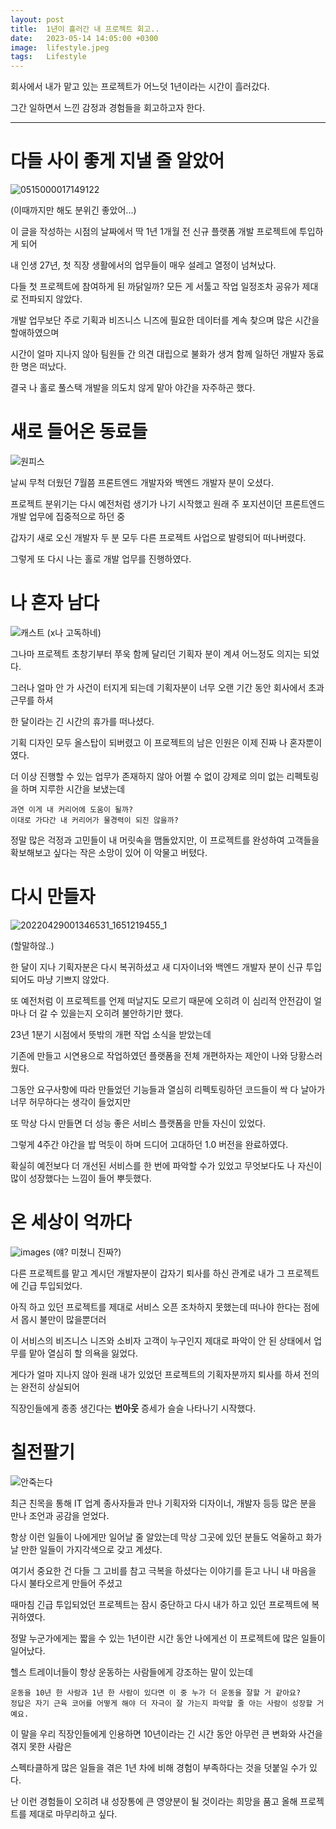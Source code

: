 ```yaml
---
layout: post
title:  1년이 흘러간 내 프로젝트 회고..
date:   2023-05-14 14:05:00 +0300
image:  lifestyle.jpeg
tags:   Lifestyle
---
```


회사에서 내가 맡고 있는 프로젝트가 어느덧 1년이라는 시간이 흘러갔다.

그간 일하면서 느낀 감정과 경험들을 회고하고자 한다.

---

# 다들 사이 좋게 지낼 줄 알았어

![0515000017149122](https://github.com/CaliforniaLuv/Tech_Blog/assets/78064720/20751c37-b643-4298-a368-36bee7e2d983)

(이때까지만 해도 분위긴 좋았어...)

이 글을 작성하는 시점의 날짜에서 딱 1년 1개월 전 신규 플랫폼 개발 프로젝트에 투입하게 되어

내 인생 27년, 첫 직장 생활에서의 업무들이 매우 설레고 열정이 넘쳐났다.

다들 첫 프로젝트에 참여하게 된 까닭일까? 모든 게 서툴고 작업 일정조차 공유가 제대로 전파되지 않았다.

개발 업무보단 주로 기획과 비즈니스 니즈에 필요한 데이터를 계속 찾으며 많은 시간을 할애하였으며

시간이 얼마 지나지 않아 팀원들 간 의견 대립으로 불화가 생겨 함께 일하던 개발자 동료 한 명은 떠났다. 

결국 나 홀로 풀스택 개발을 의도치 않게 맡아 야간을 자주하곤 했다.

# 새로 들어온 동료들

![원피스](https://github.com/CaliforniaLuv/Tech_Blog/assets/78064720/4cdc5a72-d7e3-46a5-8247-bc99d4191a48)

날씨 무척 더웠던 7월쯤 프론트엔드 개발자와 백엔드 개발자 분이 오셨다.

프로젝트 분위기는 다시 예전처럼 생기가 나기 시작했고 원래 주 포지션이던 프론트엔드 개발 업무에 집중적으로 하던 중

갑자기 새로 오신 개발자 두 분 모두 다른 프로젝트 사업으로 발령되어 떠나버렸다.

그렇게 또 다시 나는 홀로 개발 업무를 진행하였다.

# 나 혼자 남다

![캐스트](https://github.com/CaliforniaLuv/Tech_Blog/assets/78064720/48e0f5e4-cc7b-4bb0-88ec-59f9e91d31e9)
(x나 고독하네)

그나마 프로젝트 초창기부터 쭈욱 함께 달리던 기획자 분이 계셔 어느정도 의지는 되었다.

그러나 얼마 안 가 사건이 터지게 되는데 기획자분이 너무 오랜 기간 동안 회사에서 초과 근무를 하셔 

한 달이라는 긴 시간의 휴가를 떠나셨다.

기획 디자인 모두 올스탑이 되버렸고 이 프로젝트의 남은 인원은 이제 진짜 나 혼자뿐이였다.

더 이상 진행할 수 있는 업무가 존재하지 않아 어쩔 수 없이 강제로 의미 없는 리펙토링을 하며 지루한 시간을 보냈는데

```
과연 이게 내 커리어에 도움이 될까? 
이대로 가다간 내 커리어가 물경력이 되진 않을까? 

```


정말 많은 걱정과 고민들이 내 머릿속을 맴돌았지만, 이 프로젝트를 완성하여 고객들을 확보해보고 싶다는 작은 소망이 있어 이 악물고 버텼다.

# 다시 만들자

![20220429001346531_1651219455_1](https://github.com/CaliforniaLuv/Tech_Blog/assets/78064720/144570f7-62e6-4972-91c0-7cf6af0ce7c5)

(할말하않..)

한 달이 지나 기획자분은 다시 복귀하셨고 새 디자이너와 백엔드 개발자 분이 신규 투입되어도 마냥 기쁘지 않았다.

또 예전처럼 이 프로젝트를 언제 떠날지도 모르기 때문에 오히려 이 심리적 안전감이 얼마나 더 갈 수 있을는지 오히려 불안하기만 했다.

23년 1분기 시점에서 뜻밖의 개편 작업 소식을 받았는데

기존에 만들고 시연용으로 작업하였던 플랫폼을 전체 개편하자는 제안이 나와 당황스러웠다.

그동안 요구사항에 따라 만들었던 기능들과 열심히 리펙토링하던 코드들이 싹 다 날아가 너무 허무하다는 생각이 들었지만

또 막상 다시 만들면 더 성능 좋은 서비스 플랫폼을 만들 자신이 있었다.

그렇게 4주간 야간을 밥 먹듯이 하며 드디어 고대하던 1.0 버전을 완료하였다.

확실히 예전보다 더 개선된 서비스를 한 번에 파악할 수가 있었고 무엇보다도 나 자신이 많이 성장했다는 느낌이 들어 뿌듯했다.

# 온 세상이 억까다

![images](https://github.com/CaliforniaLuv/Tech_Blog/assets/78064720/c4e55e46-afd5-430c-9faf-fd03ab8fcbab)
(얘? 미쳤니 진짜?)

다른 프로젝트를 맡고 계시던 개발자분이 갑자기 퇴사를 하신 관계로 내가 그 프로젝트에 긴급 투입되었다.

아직 하고 있던 프로젝트를 제대로 서비스 오픈 조차하지 못했는데 떠나야 한다는 점에서 몹시 불만이 많을뿐더러

이 서비스의 비즈니스 니즈와 소비자 고객이 누구인지 제대로 파악이 안 된 상태에서 업무를 맡아 열심히 할 의욕을 잃었다.

게다가 얼마 지나지 않아 원래 내가 있었던 프로젝트의 기획자분까지 퇴사를 하셔 전의는 완전히 상실되어

직장인들에게 종종 생긴다는 __번아웃__ 증세가 슬슬 나타나기 시작했다.

# 칠전팔기

![안죽는다](https://github.com/CaliforniaLuv/Tech_Blog/assets/78064720/88a29019-70f7-4639-894a-8f91c099d3ab)


최근 친목을 통해 IT 업계 종사자들과 만나 기획자와 디자이너, 개발자 등등 많은 분을 만나 조언과 공감을 얻었다.

항상 이런 일들이 나에게만 일어날 줄 알았는데 막상 그곳에 있던 분들도 억울하고 화가 날 만한 일들이 가지각색으로 갖고 계셨다.

여기서 중요한 건 다들 그 고비를 참고 극복을 하셨다는 이야기를 듣고 나니 내 마음을 다시 불타오르게 만들어 주셨고

때마침 긴급 투입되었던 프로젝트는 잠시 중단하고 다시 내가 하고 있던 프로젝트에 복귀하였다.

정말 누군가에게는 짧을 수 있는 1년이란 시간 동안 나에게선 이 프로젝트에 많은 일들이 일어났다.

헬스 트레이너들이 항상 운동하는 사람들에게 강조하는 말이 있는데

```
운동을 10년 한 사람과 1년 한 사람이 있다면 이 중 누가 더 운동을 잘할 거 같아요?
정답은 자기 근육 코어를 어떻게 해야 더 자극이 잘 가는지 파악할 줄 아는 사람이 성장할 거예요.

```



이 말을 우리 직장인들에게 인용하면 10년이라는 긴 시간 동안 아무런 큰 변화와 사건을 겪지 못한 사람은 

스펙타클하게 많은 일들을 겪은 1년 차에 비해 경험이 부족하다는 것을 덧붙일 수가 있다.

난 이런 경험들이 오히려 내 성장통에 큰 영양분이 될 것이라는 희망을 품고 올해 프로젝트를 제대로 마무리하고 싶다.






